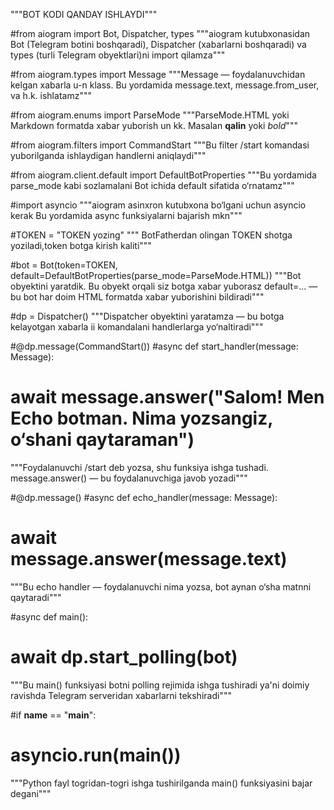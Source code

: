 """BOT KODI QANDAY ISHLAYDI"""

#from aiogram import Bot, Dispatcher, types
"""aiogram kutubxonasidan Bot (Telegram botini boshqaradi), 
Dispatcher (xabarlarni boshqaradi) va 
types (turli Telegram obyektlari)ni import qilamza"""

#from aiogram.types import Message
"""Message — foydalanuvchidan kelgan xabarla u-n klass. 
Bu yordamida message.text, message.from_user, va h.k. ishlatamz"""

#from aiogram.enums import ParseMode
"""ParseMode.HTML yoki Markdown formatda xabar yuborish un kk. 
Masalan <b>qalin</b> yoki *bold*"""

#from aiogram.filters import CommandStart
"""Bu filter /start komandasi yuborilganda ishlaydigan handlerni aniqlaydi"""

#from aiogram.client.default import DefaultBotProperties
"""Bu yordamida parse_mode kabi sozlamalani Bot ichida default sifatida o‘rnatamz"""

#import asyncio
"""aiogram asinxron kutubxona bo‘lgani uchun asyncio kerak
Bu yordamida async funksiyalarni bajarish mkn"""

#TOKEN = "TOKEN yozing"
""" BotFatherdan olingan TOKEN shotga yoziladi,token botga kirish kaliti"""

#bot = Bot(token=TOKEN, default=DefaultBotProperties(parse_mode=ParseMode.HTML))
"""Bot obyektini yaratdik. Bu obyekt orqali siz botga xabar yuborasz
default=... — bu bot har doim HTML formatda xabar yuborishini bildiradi"""

#dp = Dispatcher()
"""Dispatcher obyektini yaratamza — 
bu botga kelayotgan xabarla ii komandalani handlerlarga yo‘naltiradi"""

#@dp.message(CommandStart())
#async def start_handler(message: Message):
#    await message.answer("Salom! Men Echo botman. Nima yozsangiz, o‘shani qaytaraman")
"""Foydalanuvchi /start deb yozsa, shu funksiya ishga tushadi.
message.answer() — bu foydalanuvchiga javob yozadi"""

#@dp.message()
#async def echo_handler(message: Message):
#    await message.answer(message.text)
"""Bu echo handler — foydalanuvchi nima yozsa, bot aynan o‘sha matnni qaytaradi"""

#async def main():
#    await dp.start_polling(bot)
"""Bu main() funksiyasi botni polling rejimida ishga tushiradi 
ya'ni doimiy ravishda Telegram serveridan xabarlarni tekshiradi"""

#if __name__ == "__main__":
#    asyncio.run(main())
"""Python fayl togridan-togri ishga tushirilganda main() funksiyasini bajar degani"""
